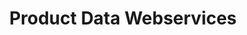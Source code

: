 ---
# Github project slug used to link to the project page
slug: productdata-webservices
title: Product Data Webservices
# image used for the project overview (see assets/img folder)
img: header_1200_Product_Data.jpg
# text for HTML alt tag
alt: affilinet Product Data Webservices
# description used for the project overview
description: Access <b>millions of products</b> with our product data webservices. Search for products, get product details, get a list of all accessible shops and their offers, and much more. 
# published: the project is only shown on the project overview page if set to true
published: true
# position: used for sorting the projects on the overview page 
position: 1

---